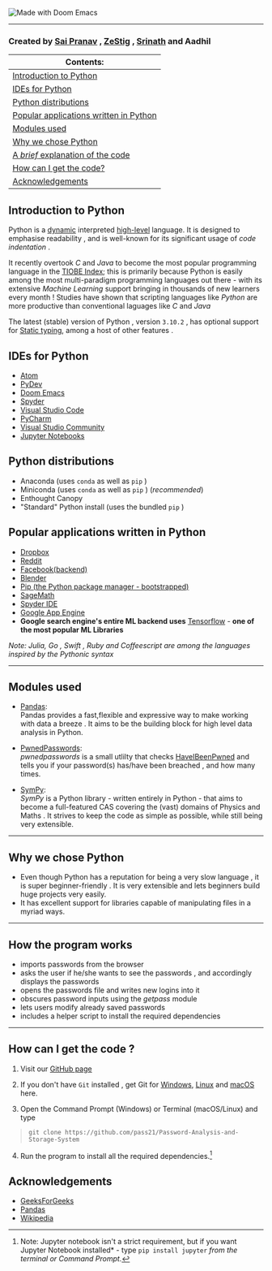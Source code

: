 ![Made with Doom Emacs](https://img.shields.io/badge/Made_with-Doom_Emacs-blueviolet.svg?style=rounded&logo=GNU%20Emacs&logoColor=white) 


---
### Created by [Sai Pranav](https://github.com/maddisaipranav) , [ZeStig](https://github.com/ZeRealStig) , [Srinath](https://github.com/Srinath-Anand) and Aadhil

| Contents:                              |
|----------------------------------------|
| [Introduction to Python](#introduction-to-python)           |
| [IDEs for Python](#ides-for-python) |
| [Python distributions](#python-distributions) |
| [Popular applications written in  Python](#popular-applications-written-in-python) |
| [Modules used](#modules-used) |
| [Why we chose Python](#why-we-chose-python)                   |
| [A _brief_ explanation of the code](#how-the-program-works)      |
| [How can I get the code?](#how-can-i-get-the-code-)               |
| [Acknowledgements](#acknowledgements)                    |

<!--- https://github.com/PASS21/docs/blob/main/index.md#Python-Distributions -->

## Introduction to Python

Python is a [dynamic](https://wikipedia.org/wiki/Dynamic_Programming_Language) interpreted [high-level](https://en.wikipedia.org/wiki/High-level_programming_language) language. It is designed to emphasise readability , and is well-known for its significant usage of *code indentation* .

It recently overtook *C* and *Java* to become the most popular programming language in the [TIOBE Index](https://tiobe.com/tiobe-index); this is primarily because Python is easily among the most multi-paradigm programming languages out there - with its extensive *Machine Learning* support bringing in thousands of new learners every month !
Studies have shown that scripting languages like *Python* are more productive than conventional laguages like *C* and *Java*

The latest (stable) version of Python , version `3.10.2` , has optional support for [Static typing](https://developer.mozilla.org/en-us/docs/Glossary/Static_typing), among a host of other features .

## IDEs for Python 
- [Atom](https://atom.io)
- [PyDev](https://pydev.org)
- [Doom Emacs](https://github.com/hlissner/doom-emacs)
- [Spyder](https://Spyder-ide.org)
- [Visual Studio Code](https://code.visualstudio.com)
- [PyCharm](https://jetbrains.com/PyCharm)
- [Visual Studio Community](https://aka.ms/vs)
- [Jupyter Notebooks](https://jupyter.org)


## Python distributions
- Anaconda (uses `conda` as well as `pip` )
- Miniconda (uses `conda` as well as `pip` ) (*recommended*)
- Enthought Canopy
- "Standard" Python install (uses the bundled `pip` )

## Popular applications written in Python
- [Dropbox](https://dropbox.com)
- [Reddit](https://reddit.com)
- [Facebook(backend)](https://facebook.com)
- [Blender](https://blender.org)
- [Pip (the Python package manager - bootstrapped)](https://pip.pypa.io/en/stable/)
- [SageMath](https://sagemath.org)
- [Spyder IDE](https://spyder-ide.org)
- [Google App Engine](https://cloud.google.com/appengine/)
- **Google search engine's entire ML backend uses** [Tensorflow](https://tensorflow.org) - **one of the most popular ML Libraries**

*Note: Julia, Go , Swift , Ruby and Coffeescript are among the languages inspired by the Pythonic syntax*

-----
## Modules used
- [Pandas](https://pandas.pydata.io): \
    Pandas provides a fast,flexible and expressive way to make working with data a breeze . It aims to be the building block for high level data analysis in Python.
    
- [PwnedPasswords](https://pypi.org/project/pwnedpasswords/): \
    *pwnedpasswords* is a small utlilty that checks [HaveIBeenPwned](https://haveibeenpwned.com) and tells you if your password(s) has/have been breached , and how many times.
    
- [SymPy](https://sympy.org): \
    *SymPy* is a Python library - written entirely in Python - that aims to become a full-featured CAS covering the (vast) domains of Physics and Maths . It strives to keep the code as simple as possible, while still being very extensible.
    
-----
## Why we chose Python
- Even though Python has a reputation for being a very slow language , it is super beginner-friendly . It is very extensible and lets beginners build huge projects very easily.
- It has excellent support for libraries capable of manipulating files in a myriad ways.

-----
 
## How the program works

- imports passwords from the browser
- asks the user if he/she wants to see the passwords , and accordingly displays the passwords
- opens the passwords file and writes new logins into it 
- obscures password inputs using the *getpass* module
- lets users modify already saved passwords
- includes a helper script to install the required dependencies

-----
## How can I get the code ?
   1) Visit our [GitHub page](https://github.com/PASS21/Password-Analysis-and-Storage-System) 
   
   2) If you don't have `Git` installed , get Git for [Windows](https://gitforwindows.org), [Linux](https://git-scm.com/download/linux) and [macOS](https://git-scm.com/download/mac) here. 


   3) Open the Command Prompt (Windows) or Terminal (macOS/Linux) and type 
   > `git clone https://github.com/pass21/Password-Analysis-and-Storage-System` 
   
   4) Run the program to install all the required dependencies.[^1]

## Acknowledgements
- [GeeksForGeeks](https://geeksforgeeks.org)
- [Pandas](https://pandas.pydata.org)
- [Wikipedia](https://wikipedia.org)

[^1]: Note: Jupyter notebook isn't a strict requirement, but if you want Jupyter Notebook installed* - type `pip install jupyter` *from the terminal or Command Prompt.*
